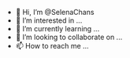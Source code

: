- 👋 Hi, I’m @SelenaChans
- 👀 I’m interested in ...
- 🌱 I’m currently learning ...
- 💞️ I’m looking to collaborate on ...
- 📫 How to reach me ...

<!---
SelenaChans/SelenaChans is a ✨ special ✨ repository because its `README.md` (this file) appears on your GitHub profile.
You can click the Preview link to take a look at your changes.
--->
